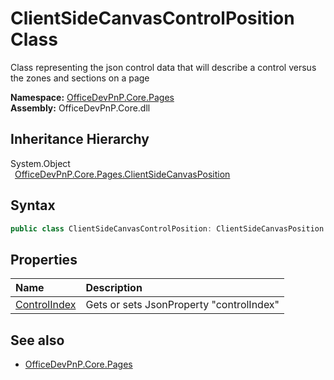 # ClientSideCanvasControlPosition Class
 Class representing the json control data that will describe a control versus the zones and sections on a page   

**Namespace:** [OfficeDevPnP.Core.Pages](OfficeDevPnP.Core.Pages.md)  
**Assembly:** OfficeDevPnP.Core.dll  
## Inheritance Hierarchy
System.Object  
&ensp;[OfficeDevPnP.Core.Pages.ClientSideCanvasPosition](OfficeDevPnP.Core.Pages.ClientSideCanvasPosition.md)  
## Syntax
```C#
public class ClientSideCanvasControlPosition: ClientSideCanvasPosition
```
## Properties
|**Name**|**Description**|
|:-----|:-----|
| [ControlIndex](OfficeDevPnP.Core.Pages.ClientSideCanvasControlPosition.ControlIndex.md) | Gets or sets JsonProperty "controlIndex"
## See also
- [OfficeDevPnP.Core.Pages](OfficeDevPnP.Core.Pages.md)
